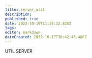 ```yaml
---
title: server_util
description: 
published: true
date: 2022-10-19T11:36:22.828Z
tags: 
editor: markdown
dateCreated: 2022-10-17T16:42:45.480Z
---
```


UTIL SERVER
